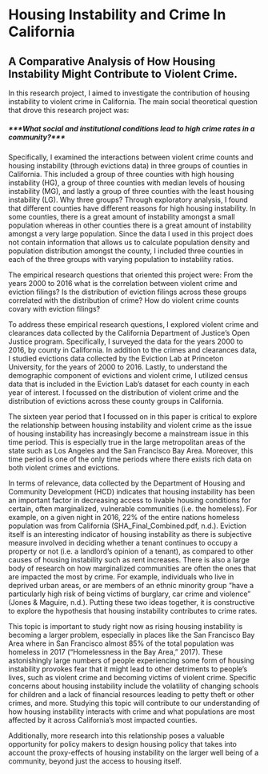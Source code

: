 # Housing Instability and Crime In California
## A Comparative Analysis of How Housing Instability Might Contribute to Violent Crime.

In this research project, I aimed to investigate the contribution of housing instability to violent crime in California. The main social theoretical question that drove this research project was: 

<div class="center"> <h5> ***What social and institutional conditions lead to high crime rates in a community?*** </h5> </div>

Specifically, I examined the interactions between violent crime counts and housing instability (through evictions data) in three groups of counties in California. This included a group of three counties with high housing instability (HG), a group of three counties with median levels of housing instability (MG), and lastly a group of three counties with the least housing instability (LG). Why three groups? Through exploratory analysis, I found that different counties have different reasons for high housing instability. In some counties, there is a great amount of instability amongst a small population whereas in other counties there is a great amount of instability amongst a very large population. Since the data I used in this project does not contain information that allows us to calculate population density and population distribution amongst the county, I included three counties in each of the three groups with varying population to instability ratios.

The empirical research questions that oriented this project were: From the years 2000 to 2016 what is the correlation between violent crime and eviction filings? Is the distribution of eviction filings across these groups correlated with the distribution of crime? How do violent crime counts covary with eviction filings? 

To address these empirical research questions, I explored violent crime and clearances data collected by the California Department of Justice’s Open Justice program. Specifically, I surveyed the data for the years 2000 to 2016, by county in California. In addition to the crimes and clearances data, I studied evictions data collected by the Eviction Lab at Princeton University, for the years of 2000 to 2016. Lastly, to understand the demographic component of evictions and violent crime, I utilized census data that is included in the Eviction Lab’s dataset for each county in each year of interest. I focussed on the distribution of violent crime and the distribution of evictions across these county groups in California.

The sixteen year period that I focussed on in this paper is critical to explore the relationship between housing instability and violent crime as the issue of housing instability has increasingly become a mainstream issue in this time period. This is especially true in the large metropolitan areas of the state such as Los Angeles and the San Francisco Bay Area. Moreover, this time period is one of the only time periods where there exists rich data on both violent crimes and evictions.

In terms of relevance, data collected by the Department of Housing and Community Development (HCD) indicates that housing instability has been an important factor in decreasing access to livable housing conditions for certain, often marginalized, vulnerable communities (i.e. the homeless). For example, on a given night in 2016, 22% of the entire nations homeless population was from California (SHA_Final_Combined.pdf, n.d.). Eviction itself is an interesting indicator of housing instability as there is subjective measure involved in deciding whether a tenant continues to occupy a property or not (i.e. a landlord’s opinion of a tenant), as compared to other causes of housing instability such as rent increases. There is also a large body of research on how marginalized communities are often the ones that are impacted the most by crime. For example, individuals who live in deprived urban areas, or are members of an ethnic minority group “have a particularly high risk of being victims of burglary, car crime and violence” (Jones & Maguire, n.d.). Putting these two ideas together, it is constructive to explore the hypothesis that housing instability contributes to crime rates. 

This topic is important to study right now as rising housing instability is becoming a larger problem, especially in places like the San Francisco Bay Area where in San Francisco almost 85% of the total population was homeless in 2017 (“Homelessness in the Bay Area,” 2017). These astonishingly large numbers of people experiencing some form of housing instability provokes fear that it might lead to other detriments to people’s lives, such as violent crime and becoming victims of violent crime. Specific concerns about housing instability include the volatility of changing schools for children and a lack of financial resources leading to petty theft or other crimes, and more. Studying this topic will contribute to our understanding of how housing instability interacts with crime and what populations are most affected by it across California’s most impacted counties.

Additionally, more research into this relationship poses a valuable opportunity for policy makers to design housing policy that takes into account the proxy-effects of housing instability on the larger well being of a community, beyond just the access to housing itself.
